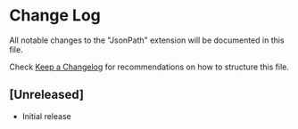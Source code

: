 # Change Log

All notable changes to the "JsonPath" extension will be documented in this file.

Check [Keep a Changelog](http://keepachangelog.com/) for recommendations on how to structure this file.

## [Unreleased]

- Initial release